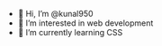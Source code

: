 - 👋 Hi, I’m @kunal950
- 👀 I’m interested in web development
- 🌱 I’m currently learning CSS

<!---
kunal950/kunal950 is a ✨ special ✨ repository because its `README.md` (this file) appears on your GitHub profile.
You can click the Preview link to take a look at your changes.
--->
